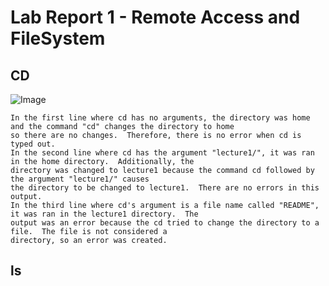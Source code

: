 # Lab Report 1 - Remote Access and FileSystem

## CD
![Image](https://github.com/DatGuy84/cse15l-lab-reports/assets/148490937/38488f72-f65b-4b23-b562-a76835d4dd5a)

```
In the first line where cd has no arguments, the directory was home and the command "cd" changes the directory to home
so there are no changes.  Therefore, there is no error when cd is typed out.
In the second line where cd has the argument "lecture1/", it was ran in the home directory.  Additionally, the
directory was changed to lecture1 because the command cd followed by the argument "lecture1/" causes
the directory to be changed to lecture1.  There are no errors in this output.
In the third line where cd's argument is a file name called "README", it was ran in the lecture1 directory.  The
output was an error because the cd tried to change the directory to a file.  The file is not considered a
directory, so an error was created.
```

## ls
